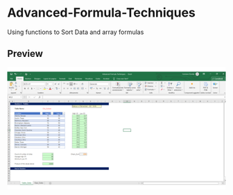 # Advanced-Formula-Techniques
Using functions to Sort Data and array formulas

## Preview
![screenshot](screenshot.png)
